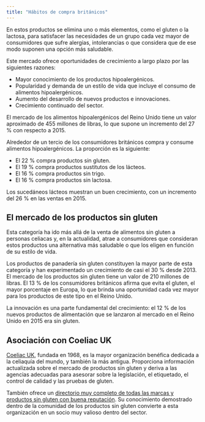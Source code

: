 ```yaml
---
title: "Hábitos de compra británicos"
---
```

En estos productos se elimina uno o más elementos, como el gluten o la lactosa, para satisfacer las necesidades de un grupo cada vez mayor de consumidores que sufre alergias, intolerancias o que considera que de ese modo suponen una opción más saludable.

Este mercado ofrece oportunidades de crecimiento a largo plazo por las siguientes razones: 
 
- Mayor conocimiento de los productos hipoalergénicos.
- Popularidad y demanda de un estilo de vida que incluye el consumo de alimentos hipoalergénicos.
- Aumento del desarrollo de nuevos productos e innovaciones.
- Crecimiento continuado del sector.

El mercado de los alimentos hipoalergénicos del Reino Unido tiene un valor aproximado de 455 millones de libras, lo que supone un incremento del 27 % con respecto a 2015.

Alrededor de un tercio de los consumidores británicos compra y consume alimentos hipoalergénicos. La proporción es la siguiente:
- El 22 % compra productos sin gluten.
- El 19 % compra productos sustitutos de los lácteos.
- El 16 % compra productos sin trigo.
- El 16 % compra productos sin lactosa.

Los sucedáneos lácteos muestran un buen crecimiento, con un incremento del 26 % en las ventas en 2015.

## El mercado de los productos sin gluten

Esta categoría ha ido más allá de la venta de alimentos sin gluten a personas celiacas y, en la actualidad, atrae a consumidores que consideran estos productos una alternativa más saludable o que los eligen en función de su estilo de vida.

Los productos de panadería sin gluten constituyen la mayor parte de esta categoría y han experimentado un crecimiento de casi el 30 % desde 2013. El mercado de los productos sin gluten tiene un valor de 210 millones de libras. El 13 % de los consumidores británicos afirma que evita el gluten, el mayor porcentaje en Europa, lo que brinda una oportunidad cada vez mayor para los productos de este tipo en el Reino Unido.			

La innovación es una parte fundamental del crecimiento: el 12 % de los nuevos productos de alimentación que se lanzaron al mercado en el Reino Unido en 2015 era sin gluten.			

## Asociación con Coeliac UK

[Coeliac UK](https://www.coeliac.org.uk/), fundada en 1968, es la mayor organización benéfica dedicada a la celiaquía del mundo, y también la más antigua. Proporciona información actualizada sobre el mercado de productos sin gluten y deriva a las agencias adecuadas para asesorar sobre la legislación, el etiquetado, el control de calidad y las pruebas de gluten.

También ofrece un [directorio muy completo de todas las marcas y productos sin gluten con buena reputación](https://www.coeliac.org.uk/gluten-free-diet-and-lifestyle/food-shopping/food-and-drink-directory/). Su conocimiento demostrado dentro de la comunidad de los productos sin gluten convierte a esta organización en un socio muy valioso dentro del sector.
